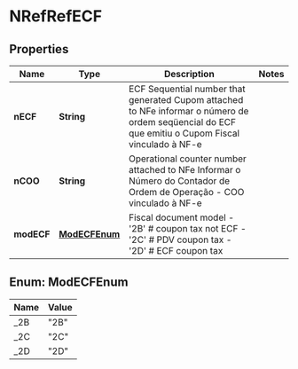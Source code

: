 
# NRefRefECF

## Properties
Name | Type | Description | Notes
------------ | ------------- | ------------- | -------------
**nECF** | **String** | ECF Sequential number that generated Cupom attached to NFe informar o número de ordem seqüencial do ECF que emitiu o Cupom Fiscal vinculado à NF-e  | 
**nCOO** | **String** | Operational counter number attached to NFe Informar o Número do Contador de Ordem de Operação - COO vinculado à NF-e  | 
**modECF** | [**ModECFEnum**](#ModECFEnum) | Fiscal document model - &#39;2B&#39; # coupon tax not ECF - &#39;2C&#39; # PDV coupon tax - &#39;2D&#39; # ECF coupon tax  | 


<a name="ModECFEnum"></a>
## Enum: ModECFEnum
Name | Value
---- | -----
_2B | &quot;2B&quot;
_2C | &quot;2C&quot;
_2D | &quot;2D&quot;



